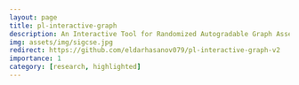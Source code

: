 ```yaml
---
layout: page
title: pl-interactive-graph
description: An Interactive Tool for Randomized Autogradable Graph Assessments + Open-source contribution to PrairieLearn. Developed within UC Berkeley ACE Lab and published by ACM at SIGCSE 2025 Technical Symposium in Pittsburgh, PA.
img: assets/img/sigcse.jpg
redirect: https://github.com/eldarhasanov079/pl-interactive-graph-v2
importance: 1
category: [research, highlighted]
---
```

